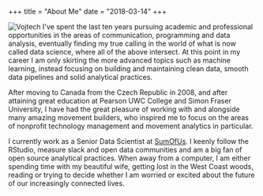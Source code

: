 +++
title = "About Me"
date = "2018-03-14"
+++


![Vojtech](/img/me.jpg) I've spent the last ten years pursuing academic and professional opportunities in the areas of communication, programming and data analysis, eventually finding my true calling in the world of what is now called data science, where all of the above intersect. At this point in my career I am only skirting the more advanced topics such as machine learning, instead focusing on building and maintaining clean data, smooth data pipelines and solid analytical practices.

After moving to Canada from the Czech Republic in 2008, and after attaining great education at Pearson UWC College and Simon Fraser University, I have had the great pleasure of working with and alongside many amazing movement builders, who inspired me to focus on the areas of nonprofit technology management and movement analytics in particular. 

I currently work as a Senior Data Scientist at [SumOfUs](https://sumofus.org). I keenly follow the RStudio, measure slack and open data communities and am a big fan of open source analytical practices. When away from a computer, I am either spending time with my beautiful wife, getting lost in the West Coast woods, reading or trying to decide whether I am worried or excited about the future of our increasingly connected lives.    




